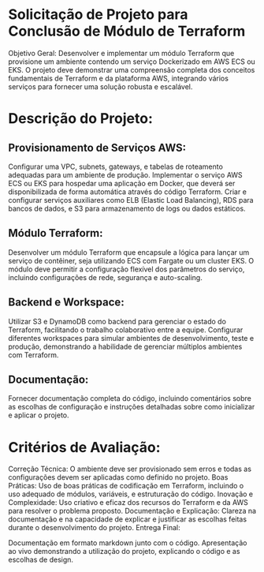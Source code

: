 # Solicitação de Projeto para Conclusão de Módulo de Terraform
Objetivo Geral: Desenvolver e implementar um módulo Terraform que provisione um ambiente contendo um serviço Dockerizado em AWS ECS ou EKS. O projeto deve demonstrar uma compreensão completa dos conceitos fundamentais de Terraform e da plataforma AWS, integrando vários serviços para fornecer uma solução robusta e escalável.

# Descrição do Projeto:
## Provisionamento de Serviços AWS:
Configurar uma VPC, subnets, gateways, e tabelas de roteamento adequadas para um ambiente de produção.
Implementar o serviço AWS ECS ou EKS para hospedar uma aplicação em Docker, que deverá ser disponibilizada de forma automática através do código Terraform.
Criar e configurar serviços auxiliares como ELB (Elastic Load Balancing), RDS para bancos de dados, e S3 para armazenamento de logs ou dados estáticos.

## Módulo Terraform:
Desenvolver um módulo Terraform que encapsule a lógica para lançar um serviço de contêiner, seja utilizando ECS com Fargate ou um cluster EKS.
O módulo deve permitir a configuração flexível dos parâmetros do serviço, incluindo configurações de rede, segurança e auto-scaling.

## Backend e Workspace:
Utilizar S3 e DynamoDB como backend para gerenciar o estado do Terraform, facilitando o trabalho colaborativo entre a equipe.
Configurar diferentes workspaces para simular ambientes de desenvolvimento, teste e produção, demonstrando a habilidade de gerenciar múltiplos ambientes com Terraform.

## Documentação:
Fornecer documentação completa do código, incluindo comentários sobre as escolhas de configuração e instruções detalhadas sobre como inicializar e aplicar o projeto.

# Critérios de Avaliação:
Correção Técnica: O ambiente deve ser provisionado sem erros e todas as configurações devem ser aplicadas como definido no projeto.
Boas Práticas: Uso de boas práticas de codificação em Terraform, incluindo o uso adequado de módulos, variáveis, e estruturação do código.
Inovação e Complexidade: Uso criativo e eficaz dos recursos do Terraform e da AWS para resolver o problema proposto.
Documentação e Explicação: Clareza na documentação e na capacidade de explicar e justificar as escolhas feitas durante o desenvolvimento do projeto.
Entrega Final:

Documentação em formato markdown junto com o código.
Apresentação ao vivo demonstrando a utilização do projeto, explicando o código e as escolhas de design.

